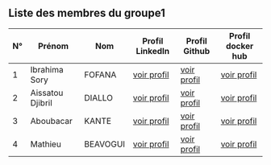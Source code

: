 
<h2>Liste des membres du groupe1</h2>

<table class="table table-success table-striped">
  <thead>
    <tr>
      <th scope="col">N°</th>
      <th scope="col">Prénom</th>
      <th scope="col">Nom<t</th>
      <th scope="col">Profil LinkedIn </th>
      <th scope="col">Profil Github</th>
      <th scope="col">Profil docker hub</th>
    </tr>
  </thead>
  <tbody>
    <tr>
      <td>1</td>
      <td>Ibrahima Sory</td>
      <td>FOFANA</td>
      <td><a href="https://www.linkedin.com/in/ibrahima-sory-fofana-37980a294/">voir profil</a></td>
      <td><a href="https://github.com/kebeyah">voir profil</a></td>
      <td><a href="https://hub.docker.com/u/fofana2015">voir profil</a></td>
    </tr>
    <tr>
      <td>2</td>
      <td>Aissatou Djibril</td>
      <td>DIALLO</td>
      <td><a href="https://www.linkedin.com/in/a%C3%AFssatou-djibril-diallo-0203b0268/">voir profil</a></td>
      <td><a href="https://github.com/djibrilenpt">voir profil</a>
      <td><a href="https://hub.docker.com/u/djibril652">voir profil</a></td>
    </tr>
    <tr>
      <td>3</td>
      <td>Aboubacar</td>
      <td>KANTE</td>
      <td><a href="https://www.linkedin.com/in/stik-kante-2964821a6/">voir profil</a></td>
      <td><a href="https://github.com/stikante">voir profil</a>
      <td><a href="https://hub.docker.com/u/kante123">voir profil</a></td>
    </tr> 
    <tr>
      <td>4</td>
      <td>Mathieu</td>
      <td>BEAVOGUI</td>
      <td><a href="">voir profil</a></td>
      <td><a href="https://github.com/mathieubeavogui">voir profil</a>
      <td><a href="https://hub.docker.com/u/">voir profil</a></td>
    </tr>
  </tbody>
</table>
